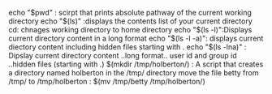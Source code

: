 echo "$pwd" : scirpt that prints absolute pathway of the current working directory
echo "$(ls)" :displays the contents list of your current directory
cd: chnages working directory to home directory
 echo "$(ls -l)":Displays current directory content in a long format
echo "$(ls -l -a)": displays current diectory content including hidden files starting with .
echo "$(ls -lna)" : Dipslay current directory content ..long format.. user id and group id ..hidden files (starting with  .)
$(mkdir /tmp/holberton/) : A script that creates a directory named holberton in the /tmp/ directory
move the file betty from /tmp/ to /tmp/holberton : $(mv /tmp/betty /tmp/holberton/)